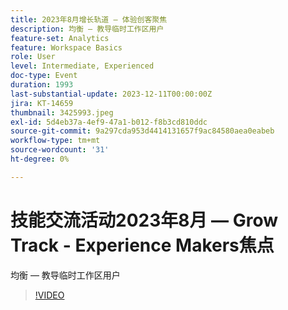```yaml
---
title: 2023年8月增长轨道 — 体验创客聚焦
description: 均衡 — 教导临时工作区用户
feature-set: Analytics
feature: Workspace Basics
role: User
level: Intermediate, Experienced
doc-type: Event
duration: 1993
last-substantial-update: 2023-12-11T00:00:00Z
jira: KT-14659
thumbnail: 3425993.jpeg
exl-id: 5d4eb37a-4ef9-47a1-b012-f8b3cd810ddc
source-git-commit: 9a297cda953d4414131657f9ac84580aea0eabeb
workflow-type: tm+mt
source-wordcount: '31'
ht-degree: 0%

---
```


# 技能交流活动2023年8月 — Grow Track - Experience Makers焦点

均衡 — 教导临时工作区用户

>[!VIDEO](https://video.tv.adobe.com/v/3425993/?learn=on)
